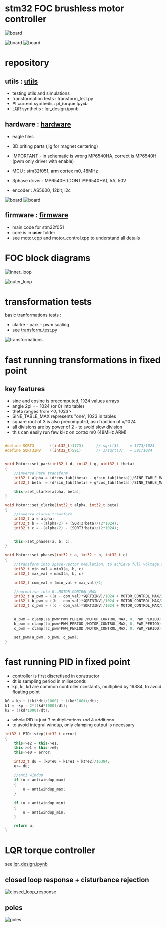 # stm32 FOC brushless motor controller

![board](doc/images/spinning.jpg)

![board](doc/images/top_board.jpg)
![board](doc/images/bottom_board.jpg)

# repository

## utils : [utils](utils)
- testing utils and simulations
- transformation tests : transform_test.py
- PI current synthetis : pi_torque.ipynb
- LQR synthetis : lqr_design.ipynb


## hardware : [hardware](hardware)
- eagle files
- 3D priting parts (jig for magnet centering)
- IMPORTANT - in schematic is wrong MP6540HA, correct is MP6540H (pwm only driver with enable)

- MCU   : stm32f051, arm cortex m0, 48MHz
- 3phase driver : MP6540H (DONT MP6540HA), 5A, 50V
- encoder : AS5600, 12bit, i2c

![board](hardware/imgs/schem.png)
![board](hardware/imgs/board.png)


## firmware : [firmware](firmware)
- main code for stm32f051
- core is in **user** folder
- see motor.cpp and motor_control.cpp to understand all details


# FOC block diagrams

![inner_loop](doc/diagrams/motor_control-inner_loop.png)

![outer_loop](doc/diagrams/motor_control-outer_loop.png)


# transformation tests

basic tranformations tests :
- clarke - park - pwm scaling
- see [transform_test.py](utils/transform_test.py)


![transformations](utils/transformations.png)


# fast running transformations in fixed point

## key features

- sine and cosine is precomputed, 1024 values arrays
- angle 2pi == 1024 (or 0) into tables
- theta ranges from <0, 1023>
- SINE_TABLE_MAX  represents "one", 1023 in tables
- square root of 3 is also precomputed, asn fraction of x/1024 
- all divisions are by power of 2 - to avoid slow division
- this can easily run few kHz on cortex m0 (48MHz ARM)

```c++

#define SQRT3       ((int32_t)1773)      // sqrt(3)     = 1773/1024
#define SQRT3INV    ((int32_t)591)       // 1/sqrt(3)   = 591/1024


void Motor::set_park(int32_t d, int32_t q, uint32_t theta)
{
    //inverse Park transform
    int32_t alpha = (d*cos_tab(theta) - q*sin_tab(theta))/SINE_TABLE_MAX;
    int32_t beta  = (d*sin_tab(theta) + q*cos_tab(theta))/SINE_TABLE_MAX;

    this->set_clarke(alpha, beta);
}

void Motor::set_clarke(int32_t alpha, int32_t beta)
{
    //inverse Clarke transform
    int32_t a = alpha;
    int32_t b = -(alpha/2) + (SQRT3*beta)/(2*1024);
    int32_t c = -(alpha/2) - (SQRT3*beta)/(2*1024);


    this->set_phases(a, b, c); 
}

void Motor::set_phases(int32_t a, int32_t b, int32_t c)
{
    //transform into space-vector modulation, to achieve full voltage range
    int32_t min_val = min3(a, b, c);
    int32_t max_val = max3(a, b, c); 

    int32_t com_val = (min_val + max_val)/2;  

    //normalise into 0..MOTOR_CONTROL_MAX
    int32_t a_pwm = ((a - com_val)*SQRT3INV)/1024 + MOTOR_CONTROL_MAX/2;
    int32_t b_pwm = ((b - com_val)*SQRT3INV)/1024 + MOTOR_CONTROL_MAX/2;
    int32_t c_pwm = ((c - com_val)*SQRT3INV)/1024 + MOTOR_CONTROL_MAX/2;
    
     
    a_pwm = clamp((a_pwm*PWM_PERIOD)/MOTOR_CONTROL_MAX, 0, PWM_PERIOD);
    b_pwm = clamp((b_pwm*PWM_PERIOD)/MOTOR_CONTROL_MAX, 0, PWM_PERIOD);
    c_pwm = clamp((c_pwm*PWM_PERIOD)/MOTOR_CONTROL_MAX, 0, PWM_PERIOD);

    set_pwm(a_pwm, b_pwm, c_pwm);
}
```


# fast running PID in fixed point

- controller is first discretised in constructor 
- dt is sampling period in miliseconds
- kp, ki, kd are common controller constants, multiplied by 16384, to avoid floating point

```c++
k0 = kp + ((ki*dt)/1000) + ((kd*1000)/dt);
k1 = -kp - 2*((kd*1000)/dt);
k2 = ((kd*1000)/dt); 
```

- whole PID is just 3 multiplications and 4 additions
- to avoid integral windup, only clamping output is necessary 

```c++
int32_t PID::step(int32_t error)
{
    this->e2 = this->e1;
    this->e1 = this->e0;
    this->e0 = error;

    int32_t du = (k0*e0 + k1*e1 + k2*e2)/16384;
    u+= du;

    //anti windup
    if (u > antiwindup_max)
    {
        u = antiwindup_max;
    }
    
    if (u < antiwindup_min)
    {
        u = antiwindup_min;
    }

    return u;
}
```



# LQR torque controller

see [lqr_design.ipynb](utils/lqr_design.ipynb)

## closed loop response + disturbance rejection

![closed_loop_response](utils/closed_loop_response.png)


## poles

![poles](utils/poles.png)